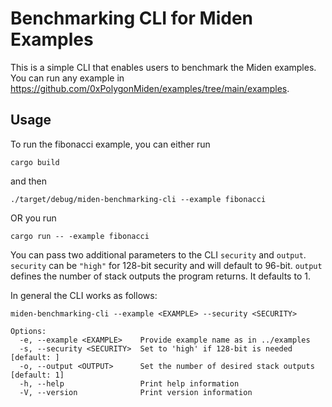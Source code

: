 # Benchmarking CLI for Miden Examples

This is a simple CLI that enables users to benchmark the Miden examples. You can run any example in https://github.com/0xPolygonMiden/examples/tree/main/examples. 

## Usage
To run the fibonacci example, you can either run

```
cargo build
```

and then 

```
./target/debug/miden-benchmarking-cli --example fibonacci
```

OR you run 

```
cargo run -- -example fibonacci   
```

You can pass two additional parameters to the CLI `security` and `output`. `security` can be `"high"` for 128-bit security and will default to 96-bit. `output` defines the number of stack outputs the program returns. It defaults to 1. 

In general the CLI works as follows:

`miden-benchmarking-cli --example <EXAMPLE> --security <SECURITY>`

```
Options:
  -e, --example <EXAMPLE>    Provide example name as in ../examples
  -s, --security <SECURITY>  Set to 'high' if 128-bit is needed [default: ]
  -o, --output <OUTPUT>      Set the number of desired stack outputs [default: 1]
  -h, --help                 Print help information
  -V, --version              Print version information
```
